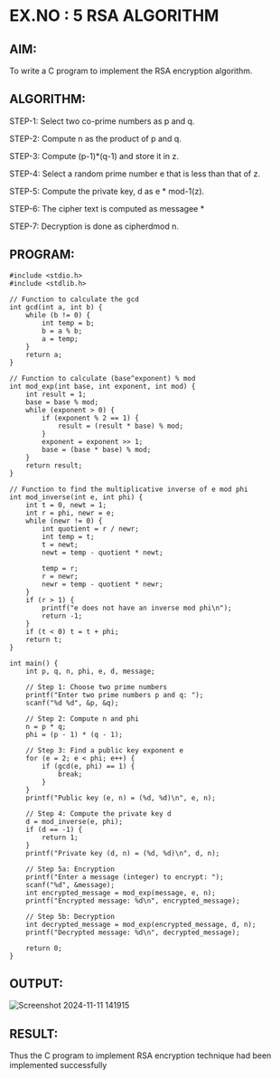 # EX.NO : 5 RSA ALGORITHM

## AIM:
  To write a C program to implement the RSA encryption algorithm.
  
## ALGORITHM:

  STEP-1: Select two co-prime numbers as p and q.
  
  STEP-2: Compute n as the product of p and q.
  
  STEP-3: Compute (p-1)*(q-1) and store it in z.
  
  STEP-4: Select a random prime number e that is less than that of z.
  
  STEP-5: Compute the private key, d as e * mod-1(z).
  
  STEP-6: The cipher text is computed as messagee *
  
  STEP-7: Decryption is done as cipherdmod n.
  
## PROGRAM: 
```
#include <stdio.h>
#include <stdlib.h>

// Function to calculate the gcd
int gcd(int a, int b) {
    while (b != 0) {
        int temp = b;
        b = a % b;
        a = temp;
    }
    return a;
}

// Function to calculate (base^exponent) % mod
int mod_exp(int base, int exponent, int mod) {
    int result = 1;
    base = base % mod;
    while (exponent > 0) {
        if (exponent % 2 == 1) {
            result = (result * base) % mod;
        }
        exponent = exponent >> 1;
        base = (base * base) % mod;
    }
    return result;
}

// Function to find the multiplicative inverse of e mod phi
int mod_inverse(int e, int phi) {
    int t = 0, newt = 1;
    int r = phi, newr = e;
    while (newr != 0) {
        int quotient = r / newr;
        int temp = t;
        t = newt;
        newt = temp - quotient * newt;

        temp = r;
        r = newr;
        newr = temp - quotient * newr;
    }
    if (r > 1) {
        printf("e does not have an inverse mod phi\n");
        return -1;
    }
    if (t < 0) t = t + phi;
    return t;
}

int main() {
    int p, q, n, phi, e, d, message;

    // Step 1: Choose two prime numbers
    printf("Enter two prime numbers p and q: ");
    scanf("%d %d", &p, &q);

    // Step 2: Compute n and phi
    n = p * q;
    phi = (p - 1) * (q - 1);

    // Step 3: Find a public key exponent e
    for (e = 2; e < phi; e++) {
        if (gcd(e, phi) == 1) {
            break;
        }
    }
    printf("Public key (e, n) = (%d, %d)\n", e, n);

    // Step 4: Compute the private key d
    d = mod_inverse(e, phi);
    if (d == -1) {
        return 1;
    }
    printf("Private key (d, n) = (%d, %d)\n", d, n);

    // Step 5a: Encryption
    printf("Enter a message (integer) to encrypt: ");
    scanf("%d", &message);
    int encrypted_message = mod_exp(message, e, n);
    printf("Encrypted message: %d\n", encrypted_message);

    // Step 5b: Decryption
    int decrypted_message = mod_exp(encrypted_message, d, n);
    printf("Decrypted message: %d\n", decrypted_message);

    return 0;
}
```

## OUTPUT:
![Screenshot 2024-11-11 141915](https://github.com/user-attachments/assets/92839c39-bdb9-4c03-9a80-6582b0938ee1)



## RESULT:
  Thus the C program to implement RSA encryption technique had been implemented successfully
